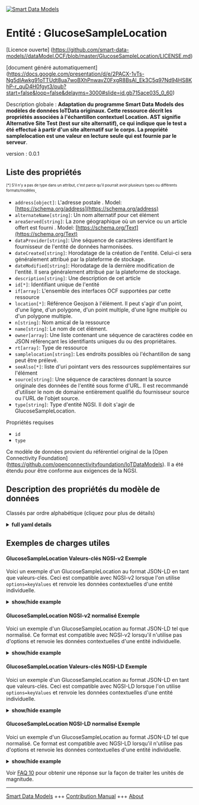 <!-- 10-Header -->  
[![Smart Data Models](https://smartdatamodels.org/wp-content/uploads/2022/01/SmartDataModels_logo.png "Logo")](https://smartdatamodels.org)  
Entité : GlucoseSampleLocation  
==============================<!-- /10-Header -->  
<!-- 15-License -->  
[Licence ouverte] (https://github.com/smart-data-models//dataModel.OCF/blob/master/GlucoseSampleLocation/LICENSE.md)  
[document généré automatiquement] (https://docs.google.com/presentation/d/e/2PACX-1vTs-Ng5dIAwkg91oTTUdt8ua7woBXhPnwavZ0FxgR8BsAI_Ek3C5q97Nd94HS8KhP-r_quD4H0fgyt3/pub?start=false&loop=false&delayms=3000#slide=id.gb715ace035_0_60)  
<!-- /15-License -->  
<!-- 20-Description -->  
Description globale : **Adaptation du programme Smart Data Models des modèles de données IoTData originaux. Cette ressource décrit les propriétés associées à l'échantillon contextuel Location. AST signifie Alternative Site Test (test sur site alternatif), ce qui indique que le test a été effectué à partir d'un site alternatif sur le corps. La propriété samplelocation est une valeur en lecture seule qui est fournie par le serveur**.  
version : 0.0.1  
<!-- /20-Description -->  
<!-- 30-PropertiesList -->  

## Liste des propriétés  

<sup><sub>[*] S'il n'y a pas de type dans un attribut, c'est parce qu'il pourrait avoir plusieurs types ou différents formats/modèles</sub></sup>.  
- `address[object]`: L'adresse postale  . Model: [https://schema.org/address](https://schema.org/address)- `alternateName[string]`: Un nom alternatif pour cet élément  - `areaServed[string]`: La zone géographique où un service ou un article offert est fourni  . Model: [https://schema.org/Text](https://schema.org/Text)- `dataProvider[string]`: Une séquence de caractères identifiant le fournisseur de l'entité de données harmonisées.  - `dateCreated[string]`: Horodatage de la création de l'entité. Celui-ci sera généralement attribué par la plateforme de stockage.  - `dateModified[string]`: Horodatage de la dernière modification de l'entité. Il sera généralement attribué par la plateforme de stockage.  - `description[string]`: Une description de cet article  - `id[*]`: Identifiant unique de l'entité  - `if[array]`: L'ensemble des interfaces OCF supportées par cette ressource  - `location[*]`: Référence Geojson à l'élément. Il peut s'agir d'un point, d'une ligne, d'un polygone, d'un point multiple, d'une ligne multiple ou d'un polygone multiple.  - `n[string]`: Nom amical de la ressource  - `name[string]`: Le nom de cet élément.  - `owner[array]`: Une liste contenant une séquence de caractères codée en JSON référençant les identifiants uniques du ou des propriétaires.  - `rt[array]`: Type de ressource  - `samplelocation[string]`: Les endroits possibles où l'échantillon de sang peut être prélevé.  - `seeAlso[*]`: liste d'uri pointant vers des ressources supplémentaires sur l'élément  - `source[string]`: Une séquence de caractères donnant la source originale des données de l'entité sous forme d'URL. Il est recommandé d'utiliser le nom de domaine entièrement qualifié du fournisseur source ou l'URL de l'objet source.  - `type[string]`: Type d'entité NGSI. Il doit s'agir de GlucoseSampleLocation.  <!-- /30-PropertiesList -->  
<!-- 35-RequiredProperties -->  
Propriétés requises  
- `id`  - `type`  <!-- /35-RequiredProperties -->  
<!-- 40-RequiredProperties -->  
Ce modèle de données provient du référentiel original de la [Open Connectivity Foundation] (https://github.com/openconnectivityfoundation/IoTDataModels). Il a été étendu pour être conforme aux exigences de la NGSI.  
<!-- /40-RequiredProperties -->  
<!-- 50-DataModelHeader -->  
## Description des propriétés du modèle de données  
Classés par ordre alphabétique (cliquez pour plus de détails)  
<!-- /50-DataModelHeader -->  
<!-- 60-ModelYaml -->  
<details><summary><strong>full yaml details</strong></summary>    
```yaml  
GlucoseSampleLocation:    
  description: 'Smart Data Models Program adaptation of the original IoTData data Models. This Resource describes the Properties associated with context sample Location. AST means Alternative Site Test specifying that the location of test performed was from an alternative site on the body. The samplelocation Property is a read-only value that is provided by the Server.'    
  properties:    
    address:    
      description: 'The mailing address'    
      properties:    
        addressCountry:    
          description: 'Property. The country. For example, Spain. Model:''https://schema.org/addressCountry'''    
          type: string    
        addressLocality:    
          description: 'Property. The locality in which the street address is, and which is in the region. Model:''https://schema.org/addressLocality'''    
          type: string    
        addressRegion:    
          description: 'Property. The region in which the locality is, and which is in the country. Model:''https://schema.org/addressRegion'''    
          type: string    
        postOfficeBoxNumber:    
          description: 'Property. The post office box number for PO box addresses. For example, 03578. Model:''https://schema.org/postOfficeBoxNumber'''    
          type: string    
        postalCode:    
          description: 'Property. The postal code. For example, 24004. Model:''https://schema.org/https://schema.org/postalCode'''    
          type: string    
        streetAddress:    
          description: 'Property. The street address. Model:''https://schema.org/streetAddress'''    
          type: string    
      type: object    
      x-ngsi:    
        model: https://schema.org/address    
        type: Property    
    alternateName:    
      description: 'An alternative name for this item'    
      type: string    
      x-ngsi:    
        type: Property    
    areaServed:    
      description: 'The geographic area where a service or offered item is provided'    
      type: string    
      x-ngsi:    
        model: https://schema.org/Text    
        type: Property    
    dataProvider:    
      description: 'A sequence of characters identifying the provider of the harmonised data entity.'    
      type: string    
      x-ngsi:    
        type: Property    
    dateCreated:    
      description: 'Entity creation timestamp. This will usually be allocated by the storage platform.'    
      format: date-time    
      type: string    
      x-ngsi:    
        type: Property    
    dateModified:    
      description: 'Timestamp of the last modification of the entity. This will usually be allocated by the storage platform.'    
      format: date-time    
      type: string    
      x-ngsi:    
        type: Property    
    description:    
      description: 'A description of this item'    
      type: string    
      x-ngsi:    
        type: Property    
    id:    
      anyOf: &glucosesamplelocation_-_properties_-_owner_-_items_-_anyof    
        - description: 'Property. Identifier format of any NGSI entity'    
          maxLength: 256    
          minLength: 1    
          pattern: ^[\w\-\.\{\}\$\+\*\[\]`|~^@!,:\\]+$    
          type: string    
        - description: 'Property. Identifier format of any NGSI entity'    
          format: uri    
          type: string    
      description: 'Unique identifier of the entity'    
      x-ngsi:    
        type: Property    
    if:    
      description: 'The OCF Interface set supported by this Resource'    
      items:    
        enum:    
          - oic.if.r    
          - oic.if.baseline    
        maxLength: 64    
        type: string    
      minItems: 1    
      readOnly: true    
      type: array    
      uniqueItems: true    
      x-ngsi:    
        type: Property    
    location:    
      description: 'Geojson reference to the item. It can be Point, LineString, Polygon, MultiPoint, MultiLineString or MultiPolygon'    
      oneOf:    
        - description: 'Geoproperty. Geojson reference to the item. Point'    
          properties:    
            bbox:    
              items:    
                type: number    
              minItems: 4    
              type: array    
            coordinates:    
              items:    
                type: number    
              minItems: 2    
              type: array    
            type:    
              enum:    
                - Point    
              type: string    
          required:    
            - type    
            - coordinates    
          title: 'GeoJSON Point'    
          type: object    
        - description: 'Geoproperty. Geojson reference to the item. LineString'    
          properties:    
            bbox:    
              items:    
                type: number    
              minItems: 4    
              type: array    
            coordinates:    
              items:    
                items:    
                  type: number    
                minItems: 2    
                type: array    
              minItems: 2    
              type: array    
            type:    
              enum:    
                - LineString    
              type: string    
          required:    
            - type    
            - coordinates    
          title: 'GeoJSON LineString'    
          type: object    
        - description: 'Geoproperty. Geojson reference to the item. Polygon'    
          properties:    
            bbox:    
              items:    
                type: number    
              minItems: 4    
              type: array    
            coordinates:    
              items:    
                items:    
                  items:    
                    type: number    
                  minItems: 2    
                  type: array    
                minItems: 4    
                type: array    
              type: array    
            type:    
              enum:    
                - Polygon    
              type: string    
          required:    
            - type    
            - coordinates    
          title: 'GeoJSON Polygon'    
          type: object    
        - description: 'Geoproperty. Geojson reference to the item. MultiPoint'    
          properties:    
            bbox:    
              items:    
                type: number    
              minItems: 4    
              type: array    
            coordinates:    
              items:    
                items:    
                  type: number    
                minItems: 2    
                type: array    
              type: array    
            type:    
              enum:    
                - MultiPoint    
              type: string    
          required:    
            - type    
            - coordinates    
          title: 'GeoJSON MultiPoint'    
          type: object    
        - description: 'Geoproperty. Geojson reference to the item. MultiLineString'    
          properties:    
            bbox:    
              items:    
                type: number    
              minItems: 4    
              type: array    
            coordinates:    
              items:    
                items:    
                  items:    
                    type: number    
                  minItems: 2    
                  type: array    
                minItems: 2    
                type: array    
              type: array    
            type:    
              enum:    
                - MultiLineString    
              type: string    
          required:    
            - type    
            - coordinates    
          title: 'GeoJSON MultiLineString'    
          type: object    
        - description: 'Geoproperty. Geojson reference to the item. MultiLineString'    
          properties:    
            bbox:    
              items:    
                type: number    
              minItems: 4    
              type: array    
            coordinates:    
              items:    
                items:    
                  items:    
                    items:    
                      type: number    
                    minItems: 2    
                    type: array    
                  minItems: 4    
                  type: array    
                type: array    
              type: array    
            type:    
              enum:    
                - MultiPolygon    
              type: string    
          required:    
            - type    
            - coordinates    
          title: 'GeoJSON MultiPolygon'    
          type: object    
      x-ngsi:    
        type: Geoproperty    
    n:    
      description: 'Friendly name of the Resource'    
      maxLength: 64    
      readOnly: true    
      type: string    
      x-ngsi:    
        type: Property    
    name:    
      description: 'The name of this item.'    
      type: string    
      x-ngsi:    
        type: Property    
    owner:    
      description: 'A List containing a JSON encoded sequence of characters referencing the unique Ids of the owner(s)'    
      items:    
        anyOf: *glucosesamplelocation_-_properties_-_owner_-_items_-_anyof    
        description: 'Property. Unique identifier of the entity'    
      type: array    
      x-ngsi:    
        type: Property    
    rt:    
      description: 'Resource Type'    
      items:    
        enum:    
          - oic.r.glucose.samplelocation    
        maxLength: 64    
        type: string    
      minItems: 1    
      readOnly: true    
      type: array    
      uniqueItems: true    
      x-ngsi:    
        type: Property    
    samplelocation:    
      description: 'The possible blood locations where the blood sample may be taken.'    
      enum:    
        - finger    
        - ast    
        - earlobe    
        - ctrlsolution    
      readOnly: true    
      type: string    
      x-ngsi:    
        type: Property    
    seeAlso:    
      description: 'list of uri pointing to additional resources about the item'    
      oneOf:    
        - items:    
            format: uri    
            type: string    
          minItems: 1    
          type: array    
        - format: uri    
          type: string    
      x-ngsi:    
        type: Property    
    source:    
      description: 'A sequence of characters giving the original source of the entity data as a URL. Recommended to be the fully qualified domain name of the source provider, or the URL to the source object.'    
      type: string    
      x-ngsi:    
        type: Property    
    type:    
      description: 'NGSI entity type. It has to be GlucoseSampleLocation'    
      enum:    
        - GlucoseSampleLocation    
      type: string    
      x-ngsi:    
        type: Property    
  required:    
    - id    
    - type    
  type: object    
  x-derived-from: https://github.com/OpenInterConnect/IoTDataModels/blob/master/GlucoseSampleLocationResURI.swagger.json    
  x-disclaimer: 'Redistribution and use in source and binary forms, with or without modification, are permitted  provided that the license conditions are met. Copyleft (c) 2021 Contributors to Smart Data Models Program'    
  x-license-url: https://github.com/smart-data-models/dataModel.OCF/blob/master/GlucoseSampleLocation/LICENSE.md    
  x-model-schema: https://smart-data-models.github.io/dataModel.IoTDataModels/GlucoseSampleLocation/schema.json    
  x-model-tags: OCF    
  x-version: 0.0.1    
```  
</details>    
<!-- /60-ModelYaml -->  
<!-- 70-MiddleNotes -->  
<!-- /70-MiddleNotes -->  
<!-- 80-Examples -->  
## Exemples de charges utiles  
#### GlucoseSampleLocation Valeurs-clés NGSI-v2 Exemple  
Voici un exemple d'un GlucoseSampleLocation au format JSON-LD en tant que valeurs-clés. Ceci est compatible avec NGSI-v2 lorsque l'on utilise `options=keyValues` et renvoie les données contextuelles d'une entité individuelle.  
<details><summary><strong>show/hide example</strong></summary>    
```json  
{  
  "id": "urn:ngsi-ld:GlucoseSampleLocation:id:HMRW:59656193",  
  "dateCreated": "1988-11-05T02:31:54Z",  
  "dateModified": "1981-06-04T04:33:39Z",  
  "source": "Decision despite soon. Will decision another avoid wall believe. Pick serious hotel arrive like indeed.",  
  "name": "Place fire majority theory today senior according.",  
  "alternateName": "Peace pick consumer quality issue claim. Policy arm yard structure two. Similar girl who bring before inside trial.",  
  "description": "Five spring player play go record modern. White yard trouble last chance. Some others as just kitchen do hospital.",  
  "dataProvider": "Clearly establish draw action land end. Method look cause human partner whatever.",  
  "owner": [  
    "urn:ngsi-ld:GlucoseSampleLocation:items:GTSG:35648681",  
    "urn:ngsi-ld:GlucoseSampleLocation:items:BRNL:14310622"  
  ],  
  "seeAlso": [  
    "urn:ngsi-ld:GlucoseSampleLocation:items:COGG:05616250",  
    "urn:ngsi-ld:GlucoseSampleLocation:items:AJHV:00001057"  
  ],  
  "location": {  
    "type": "Point",  
    "coordinates": [  
      -5.802658,  
      118.84406  
    ]  
  },  
  "address": {  
    "streetAddress": "Everything hour piece nothing simply effort. Business various entire. Bad member trade meet. Bring fall shoulder several help.",  
    "addressLocality": "Total deep region buy. Arm kind stay government possible.",  
    "addressRegion": "Source ready ten wind.",  
    "addressCountry": "Bring western here. Child physical like able truth. Kind alone major thought agreement worker.",  
    "postalCode": "Nothing father task analysis again blood. Friend threat society art wait. Middle theory customer field.",  
    "postOfficeBoxNumber": "Before not second anyone example point."  
  },  
  "areaServed": "Young similar late with what. Respond quality fact green assume movement. White president discover garden here."  
}  
```  
</details>  
#### GlucoseSampleLocation NGSI-v2 normalisé Exemple  
Voici un exemple d'un GlucoseSampleLocation au format JSON-LD tel que normalisé. Ce format est compatible avec NGSI-v2 lorsqu'il n'utilise pas d'options et renvoie les données contextuelles d'une entité individuelle.  
<details><summary><strong>show/hide example</strong></summary>    
```json  
{  
  "id": {  
    "type": "string",  
    "value": "urn:ngsi-ld:GlucoseSampleLocation:id:HMRW:59656193"  
  },  
  "dateCreated": {  
    "format": "date-time",  
    "type": "string",  
    "value": "1988-11-05T02:31:54Z"  
  },  
  "dateModified": {  
    "format": "date-time",  
    "type": "string",  
    "value": "1981-06-04T04:33:39Z"  
  },  
  "source": {  
    "type": "string",  
    "value": "Decision despite soon. Will decision another avoid wall believe. Pick serious hotel arrive like indeed."  
  },  
  "name": {  
    "type": "string",  
    "value": "Place fire majority theory today senior according."  
  },  
  "alternateName": {  
    "type": "string",  
    "value": "Peace pick consumer quality issue claim. Policy arm yard structure two. Similar girl who bring before inside trial."  
  },  
  "description": {  
    "type": "string",  
    "value": "Five spring player play go record modern. White yard trouble last chance. Some others as just kitchen do hospital."  
  },  
  "dataProvider": {  
    "type": "string",  
    "value": "Clearly establish draw action land end. Method look cause human partner whatever."  
  },  
  "owner": {  
    "type": "array",  
    "value": [  
      "urn:ngsi-ld:GlucoseSampleLocation:items:GTSG:35648681",  
      "urn:ngsi-ld:GlucoseSampleLocation:items:BRNL:14310622"  
    ]  
  },  
  "seeAlso": {  
    "type": "array",  
    "value": [  
      "urn:ngsi-ld:GlucoseSampleLocation:items:COGG:05616250",  
      "urn:ngsi-ld:GlucoseSampleLocation:items:AJHV:00001057"  
    ]  
  },  
  "location": {  
    "type": "object",  
    "value": {  
      "type": "Point",  
      "coordinates": [  
        -5.802658,  
        118.84406  
      ]  
    }  
  },  
  "address": {  
    "type": "object",  
    "value": {  
      "streetAddress": "Everything hour piece nothing simply effort. Business various entire. Bad member trade meet. Bring fall shoulder several help.",  
      "addressLocality": "Total deep region buy. Arm kind stay government possible.",  
      "addressRegion": "Source ready ten wind.",  
      "addressCountry": "Bring western here. Child physical like able truth. Kind alone major thought agreement worker.",  
      "postalCode": "Nothing father task analysis again blood. Friend threat society art wait. Middle theory customer field.",  
      "postOfficeBoxNumber": "Before not second anyone example point."  
    }  
  },  
  "areaServed": {  
    "type": "string",  
    "value": "Young similar late with what. Respond quality fact green assume movement. White president discover garden here."  
  }  
}  
```  
</details>  
#### GlucoseSampleLocation Valeurs-clés NGSI-LD Exemple  
Voici un exemple d'un GlucoseSampleLocation au format JSON-LD en tant que valeurs-clés. Ceci est compatible avec NGSI-LD lorsque l'on utilise `options=keyValues` et renvoie les données contextuelles d'une entité individuelle.  
<details><summary><strong>show/hide example</strong></summary>    
```json  
{  
    "id": "urn:ngsi-ld:GlucoseSampleLocation:id:HMRW:59656193",  
    "dateCreated": "1988-11-05T02:31:54Z",  
    "dateModified": "1981-06-04T04:33:39Z",  
    "source": "Decision despite soon. Will decision another avoid wall believe. Pick serious hotel arrive like indeed.",  
    "name": "Place fire majority theory today senior according.",  
    "alternateName": "Peace pick consumer quality issue claim. Policy arm yard structure two. Similar girl who bring before inside trial.",  
    "description": "Five spring player play go record modern. White yard trouble last chance. Some others as just kitchen do hospital.",  
    "dataProvider": "Clearly establish draw action land end. Method look cause human partner whatever.",  
    "owner": [  
        "urn:ngsi-ld:GlucoseSampleLocation:items:GTSG:35648681",  
        "urn:ngsi-ld:GlucoseSampleLocation:items:BRNL:14310622"  
    ],  
    "seeAlso": [  
        "urn:ngsi-ld:GlucoseSampleLocation:items:COGG:05616250",  
        "urn:ngsi-ld:GlucoseSampleLocation:items:AJHV:00001057"  
    ],  
    "location": {  
        "type": "Point",  
        "coordinates": [  
            -5.802658,  
            118.84406  
        ]  
    },  
    "address": {  
        "streetAddress": "Everything hour piece nothing simply effort. Business various entire. Bad member trade meet. Bring fall shoulder several help.",  
        "addressLocality": "Total deep region buy. Arm kind stay government possible.",  
        "addressRegion": "Source ready ten wind.",  
        "addressCountry": "Bring western here. Child physical like able truth. Kind alone major thought agreement worker.",  
        "postalCode": "Nothing father task analysis again blood. Friend threat society art wait. Middle theory customer field.",  
        "postOfficeBoxNumber": "Before not second anyone example point."  
    },  
    "areaServed": "Young similar late with what. Respond quality fact green assume movement. White president discover garden here.",  
    "@context": [  
        "https://smartdatamodels.org/context.jsonld",  
        "https://raw.githubusercontent.com/smart-data-models/dataModel.OCF/master/context.jsonld"  
    ]  
}  
```  
</details>  
#### GlucoseSampleLocation NGSI-LD normalisé Exemple  
Voici un exemple d'un GlucoseSampleLocation au format JSON-LD tel que normalisé. Ce format est compatible avec NGSI-LD lorsqu'il n'utilise pas d'options et renvoie les données contextuelles d'une entité individuelle.  
<details><summary><strong>show/hide example</strong></summary>    
```json  
{  
    "id": "urn:ngsi-ld:GlucoseSampleLocation:id:QSBX:29851292",  
    "dateCreated": {  
        "type": "Property",  
        "value": {  
            "@type": "DateTime",  
            "@value": "1982-02-15T19:25:40Z"  
        }  
    },  
    "dateModified": {  
        "type": "Property",  
        "value": {  
            "@type": "DateTime",  
            "@value": "1975-12-28T04:09:27Z"  
        }  
    },  
    "source": {  
        "type": "Property",  
        "value": "And forward sort now."  
    },  
    "name": {  
        "type": "Property",  
        "value": "Outside election free another relationship me above."  
    },  
    "alternateName": {  
        "type": "Property",  
        "value": "Budget card forward option. Political or town money around leg second. Job kid result baby."  
    },  
    "description": {  
        "type": "Property",  
        "value": "Season door win note three. Team ball notice who me top. Can tend fund where include responsibility necessary."  
    },  
    "dataProvider": {  
        "type": "Property",  
        "value": "Series hundred however man. Place bill soldier security then perform animal election."  
    },  
    "owner": {  
        "type": "Property",  
        "value": [  
            "urn:ngsi-ld:GlucoseSampleLocation:items:REPG:54879373",  
            "urn:ngsi-ld:GlucoseSampleLocation:items:HHTT:80346776"  
        ]  
    },  
    "seeAlso": {  
        "type": "Property",  
        "value": [  
            "urn:ngsi-ld:GlucoseSampleLocation:items:WEIJ:01724018"  
        ]  
    },  
    "location": {  
        "type": "Property",  
        "value": {  
            "type": "Point",  
            "coordinates": [  
                58.0901955,  
                -109.970684  
            ]  
        }  
    },  
    "address": {  
        "type": "Property",  
        "value": {  
            "streetAddress": "Society factor big benefit school much. Fly ahead reduce key including attorney. Half manage firm kitchen. It majority new good right.",  
            "addressLocality": "As no involve option natural. Other certain Democrat continue hotel. Usually how rather onto already itself.",  
            "addressRegion": "Rise clear candidate rest security record skin. Sense watch although against ago agreement.",  
            "addressCountry": "Against break reach great he. Size soon film stage let.",  
            "postalCode": "Good not pressure arrive.",  
            "postOfficeBoxNumber": "Despite minute above difference. Claim impact education moment. Answer TV establish indicate throw."  
        }  
    },  
    "areaServed": {  
        "type": "Property",  
        "value": "Until outside low often area professor fact."  
    },  
    "@context": [  
        "https://smartdatamodels.org/context.jsonld",  
        "https://raw.githubusercontent.com/smart-data-models/dataModel.OCF/master/context.jsonld"  
    ]  
}  
```  
</details><!-- /80-Examples -->  
<!-- 90-FooterNotes -->  
<!-- /90-FooterNotes -->  
<!-- 95-Units -->  
Voir [FAQ 10](https://smartdatamodels.org/index.php/faqs/) pour obtenir une réponse sur la façon de traiter les unités de magnitude.  
<!-- /95-Units -->  
<!-- 97-LastFooter -->  
---  
[Smart Data Models](https://smartdatamodels.org) +++ [Contribution Manual](https://bit.ly/contribution_manual) +++ [About](https://bit.ly/Introduction_SDM)<!-- /97-LastFooter -->  
